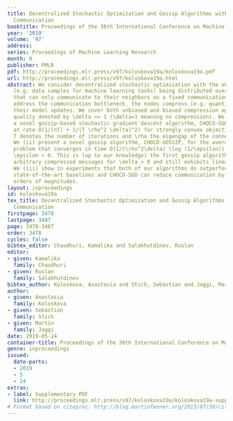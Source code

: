 ```yaml
---
title: Decentralized Stochastic Optimization and Gossip Algorithms with Compressed
  Communication
booktitle: Proceedings of the 36th International Conference on Machine Learning
year: '2019'
volume: '97'
address: 
series: Proceedings of Machine Learning Research
month: 0
publisher: PMLR
pdf: http://proceedings.mlr.press/v97/koloskova19a/koloskova19a.pdf
url: http://proceedings.mlr.press/v97/koloskova19a.html
abstract: We consider decentralized stochastic optimization with the objective function
  (e.g. data samples for machine learning tasks) being distributed over n machines
  that can only communicate to their neighbors on a fixed communication graph. To
  address the communication bottleneck, the nodes compress (e.g. quantize or sparsify)
  their model updates. We cover both unbiased and biased compression operators with
  quality denoted by \delta <= 1 (\delta=1 meaning no compression). We (i) propose
  a novel gossip-based stochastic gradient descent algorithm, CHOCO-SGD, that converges
  at rate O(1/(nT) + 1/(T \rho^2 \delta)^2) for strongly convex objectives, where
  T denotes the number of iterations and \rho the eigengap of the connectivity matrix.
  We (ii) present a novel gossip algorithm, CHOCO-GOSSIP, for the average consensus
  problem that converges in time O(1/(\rho^2\delta) \log (1/\epsilon)) for accuracy
  \epsilon > 0. This is (up to our knowledge) the first gossip algorithm that supports
  arbitrary compressed messages for \delta > 0 and still exhibits linear convergence.
  We (iii) show in experiments that both of our algorithms do outperform the respective
  state-of-the-art baselines and CHOCO-SGD can reduce communication by at least two
  orders of magnitudes.
layout: inproceedings
id: koloskova19a
tex_title: Decentralized Stochastic Optimization and Gossip Algorithms with Compressed
  Communication
firstpage: 3478
lastpage: 3487
page: 3478-3487
order: 3478
cycles: false
bibtex_editor: Chaudhuri, Kamalika and Salakhutdinov, Ruslan
editor:
- given: Kamalika
  family: Chaudhuri
- given: Ruslan
  family: Salakhutdinov
bibtex_author: Koloskova, Anastasia and Stich, Sebastian and Jaggi, Martin
author:
- given: Anastasia
  family: Koloskova
- given: Sebastian
  family: Stich
- given: Martin
  family: Jaggi
date: 2019-05-24
container-title: Proceedings of the 36th International Conference on Machine Learning
genre: inproceedings
issued:
  date-parts:
  - 2019
  - 5
  - 24
extras:
- label: Supplementary PDF
  link: http://proceedings.mlr.press/v97/koloskova19a/koloskova19a-supp.pdf
# Format based on citeproc: http://blog.martinfenner.org/2013/07/30/citeproc-yaml-for-bibliographies/
---
```

